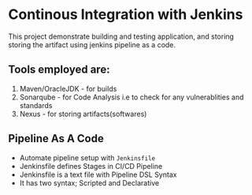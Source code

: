 # Continous Integration with Jenkins

This project demonstrate building and testing application, and storing storing the artifact using jenkins pipeline as a code.

## Tools employed are:
1. Maven/OracleJDK - for builds
2. Sonarqube - for Code Analysis i.e to check for any vulnerablities and standards
3. Nexus - for storing artifacts(softwares)

## Pipeline As A Code

* Automate pipeline setup with `Jenkinsfile`
* Jenkinsfile defines Stages in CI/CD Pipeline
* Jenkinsfile is a text file with Pipeline DSL Syntax
* It has two syntax; Scripted and Declarative